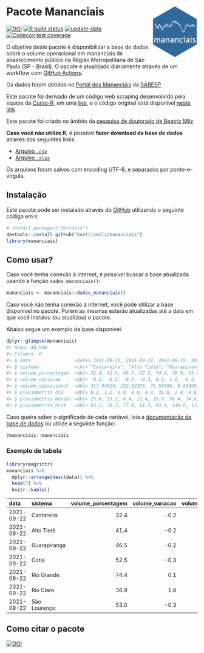 
<!-- README.md is generated from README.Rmd. Please edit that file -->

# Pacote Mananciais <img src="man/figures/hexlogo.png" align="right" width = "120px"/>

<!-- badges: start -->

[![DOI](https://zenodo.org/badge/DOI/10.5281/zenodo.4733056.svg)](https://doi.org/10.5281/zenodo.4733056)
[![R build
status](https://github.com/beatrizmilz/mananciais/workflows/R-CMD-check/badge.svg)](https://github.com/beatrizmilz/mananciais/actions)
[![update-data](https://github.com/beatrizmilz/mananciais/actions/workflows/2-update_data.yaml/badge.svg)](https://github.com/beatrizmilz/mananciais/actions/workflows/2-update_data.yaml)
[![Codecov test
coverage](https://codecov.io/gh/beatrizmilz/mananciais/branch/master/graph/badge.svg)](https://codecov.io/gh/beatrizmilz/mananciais?branch=master)
<!-- badges: end -->

O objetivo deste pacote é disponibilizar a base de dados sobre o volume
operacional em mananciais de abastecimento público na Região
Metropolitana de São Paulo (SP - Brasil). O pacote é atualizado
diariamente através de um workflow com [GitHub
Actions](https://github.com/beatrizmilz/mananciais/actions).

Os dados foram obtidos no [Portal dos
Mananciais](http://mananciais.sabesp.com.br/Situacao) da
[SABESP](http://site.sabesp.com.br/site/Default.aspx).

Este pacote foi derivado de um código web scraping desenvolvido pela
equipe da [Curso-R](https://www.curso-r.com/), em uma
[live](https://youtu.be/jvZIxrMmOcQ), e o código original está
disponível [neste
link](https://github.com/curso-r/lives/blob/master/drafts/20200730_scraper_sabesp.R).

Este pacote foi criado no âmbito da [pesquisa de doutorado de Beatriz
Milz](https://beatrizmilz.github.io/tese/).

**Caso você não utilize R**, é possível **fazer download da base de
dados** através dos seguintes links:

  - [Arquivo
    `.csv`](https://github.com/beatrizmilz/mananciais/raw/master/inst/extdata/mananciais.csv)
  - [Arquivo
    `.xlsx`](https://github.com/beatrizmilz/mananciais/blob/master/inst/extdata/mananciais.xlsx?raw=true)

Os arquivos foram salvos com encoding UTF-8, e separados por
ponto-e-vírgula.

## Instalação

Este pacote pode ser instalado através do [GitHub](https://github.com/)
utilizando o seguinte código em `R`:

``` r
# install.packages("devtools")
devtools::install_github("beatrizmilz/mananciais")
library(mananciais)
```

## Como usar?

Caso você tenha conexão à internet, é possível buscar a base atualizada
usando a função `dados_mananciais()`:

``` r
mananciais <- mananciais::dados_mananciais() 
```

Caso você não tenha conexão à internet, você pode utilizar a base
disponível no pacote. Porém as mesmas estarão atualizadas até a data em
que você instalou (ou atualizou) o pacote.

Abaixo segue um exemplo da base disponível:

``` r
dplyr::glimpse(mananciais)
#> Rows: 48,946
#> Columns: 8
#> $ data                <date> 2021-09-22, 2021-09-22, 2021-09-22, 2021-09-22, 2…
#> $ sistema             <chr> "Cantareira", "Alto Tietê", "Guarapiranga", "Cotia…
#> $ volume_porcentagem  <dbl> 32.4, 41.4, 46.5, 52.5, 74.4, 38.9, 53.0, 32.6, 41…
#> $ volume_variacao     <dbl> -0.2, -0.2, -0.2, -0.3, 0.1, 1.8, -0.3, -0.2, -0.1…
#> $ volume_operacional  <dbl> 317.94524, 232.02355, 79.58506, 8.65996, 83.47406,…
#> $ pluviometria_dia    <dbl> 0.2, 1.2, 0.0, 0.8, 4.4, 31.8, 2.8, 0.0, 0.0, 0.0,…
#> $ pluviometria_mensal <dbl> 25.6, 15.2, 6.4, 12.4, 15.8, 56.4, 34.8, 25.4, 14.…
#> $ pluviometria_hist   <dbl> 83.2, 78.3, 77.0, 81.3, 93.9, 140.6, 114.0, 83.2, …
```

Caso queira saber o significado de cada variável, leia a [documentação
da base de
dados](https://beatrizmilz.github.io/mananciais/reference/mananciais.html)
ou utilize a seguinte função:

``` r
?mananciais::mananciais
```

### Exemplo de tabela

``` r
library(magrittr)
mananciais %>% 
  dplyr::arrange(desc(data)) %>% 
  head(7) %>%
  knitr::kable()
```

| data       | sistema      | volume\_porcentagem | volume\_variacao | volume\_operacional | pluviometria\_dia | pluviometria\_mensal | pluviometria\_hist |
| :--------- | :----------- | ------------------: | ---------------: | ------------------: | ----------------: | -------------------: | -----------------: |
| 2021-09-22 | Cantareira   |                32.4 |            \-0.2 |           317.94524 |               0.2 |                 25.6 |               83.2 |
| 2021-09-22 | Alto Tietê   |                41.4 |            \-0.2 |           232.02355 |               1.2 |                 15.2 |               78.3 |
| 2021-09-22 | Guarapiranga |                46.5 |            \-0.2 |            79.58506 |               0.0 |                  6.4 |               77.0 |
| 2021-09-22 | Cotia        |                52.5 |            \-0.3 |             8.65996 |               0.8 |                 12.4 |               81.3 |
| 2021-09-22 | Rio Grande   |                74.4 |              0.1 |            83.47406 |               4.4 |                 15.8 |               93.9 |
| 2021-09-22 | Rio Claro    |                38.9 |              1.8 |             5.31579 |              31.8 |                 56.4 |              140.6 |
| 2021-09-22 | São Lourenço |                53.0 |            \-0.3 |            47.04123 |               2.8 |                 34.8 |              114.0 |

## Como citar o pacote

[![DOI](https://zenodo.org/badge/DOI/10.5281/zenodo.4733056.svg)](https://doi.org/10.5281/zenodo.4733056)
